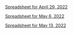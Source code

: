 <a href="https://docs.google.com/spreadsheets/d/1iKq-nDF7dYrtI8jYCqrnsxlBdbQGFT12fGJ2HpbntfU/edit?usp=sharing">Spreadsheet for April 29, 2022</a>

<a href="https://docs.google.com/spreadsheets/d/12ljS2jcBRMh1plbVEwVgOqB2RHuveHhIf3eBitPrEWM/edit?usp=sharing">Spreadsheet for May 6, 2022</a>

<a href="https://docs.google.com/spreadsheets/d/1TcpSKjp_cXBjNIavxVEnmKHjhmV7aUorpeIFKiyqiAM/edit?usp=sharing">Spreadsheet for May 13, 2022</a>
